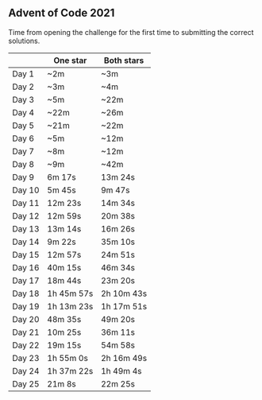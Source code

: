 ## Advent of Code 2021

Time from opening the challenge for the first time to submitting the correct solutions.

|  | One star | Both stars |
| - | - | - |
| Day 1 | ~2m | ~3m |
| Day 2 | ~3m | ~4m |
| Day 3 | ~5m | ~22m |
| Day 4 | ~22m | ~26m |
| Day 5 | ~21m | ~22m |
| Day 6 | ~5m | ~12m |
| Day 7 | ~8m | ~12m |
| Day 8 | ~9m | ~42m |
| Day 9 | 6m 17s | 13m 24s |
| Day 10 | 5m 45s | 9m 47s |
| Day 11 | 12m 23s | 14m 34s |
| Day 12 | 12m 59s | 20m 38s |
| Day 13 | 13m 14s | 16m 26s |
| Day 14 | 9m 22s | 35m 10s |
| Day 15 | 12m 57s | 24m 51s |
| Day 16 | 40m 15s | 46m 34s |
| Day 17 | 18m 44s | 23m 20s |
| Day 18 | 1h 45m 57s | 2h 10m 43s |
| Day 19 | 1h 13m 23s | 1h 17m 51s |
| Day 20 | 48m 35s | 49m 20s |
| Day 21 | 10m 25s | 36m 11s |
| Day 22 | 19m 15s | 54m 58s |
| Day 23 | 1h 55m 0s | 2h 16m 49s |
| Day 24 | 1h 37m 22s | 1h 49m 4s |
| Day 25 | 21m 8s | 22m 25s |
